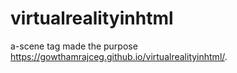 # virtualrealityinhtml
a-scene tag made the purpose 
 https://gowthamrajceg.github.io/virtualrealityinhtml/.
